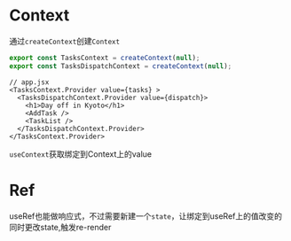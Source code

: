# Context

通过`createContext`创建`Context`

```js
export const TasksContext = createContext(null);
export const TasksDispatchContext = createContext(null);
```

```react
// app.jsx
<TasksContext.Provider value={tasks} >
  <TasksDispatchContext.Provider value={dispatch}>
    <h1>Day off in Kyoto</h1>
    <AddTask />
    <TaskList />
  </TasksDispatchContext.Provider>
</TasksContext.Provider>
```

`useContext`获取绑定到Context上的value  

# Ref

useRef也能做响应式，不过需要新建一个`state`，让绑定到useRef上的值改变的同时更改state,触发re-render  

